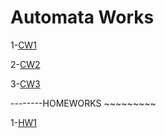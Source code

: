 # Automata Works
1-[CW1](https://hasangulbaba.github.io/AutoMath/CW1)

2-[CW2](https://hasangulbaba.github.io/AutoMath/CW2)

3-[CW3](https://hasangulbaba.github.io/AutoMath/CW3_RegularExpressions)

--------HOMEWORKS ~~~~~~~~~

1-[HW1](https://hasangulbaba.github.io/AutoMath/HW1)
